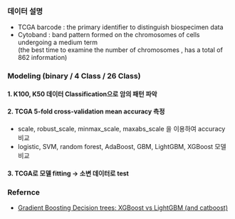 ### 데이터 설명
- TCGA barcode : the primary identifier to distinguish biospecimen data
- Cytoband : band pattern formed on the chromosomes of cells undergoing a medium term <br>(the best time to examine the number of chromosomes , has a total of 862 information)

### Modeling (binary / 4 Class / 26 Class)
#### 1. K100, K50 데이터 Classification으로 암의 패턴 파악
#### 2. TCGA 5-fold cross-validation mean accuracy 측정
- scale, robust_scale, minmax_scale, maxabs_scale 을 이용하여 accuracy 비교
- logistic, SVM, random forest, AdaBoost, GBM, LightGBM, XGBoost 모델 비교
#### 3. TCGA로 모델 fitting -> 소변 데이터로 test

### Refernce
- [Gradient Boosting Decision trees: XGBoost vs LightGBM (and catboost)](https://medium.com/kaggle-nyc/gradient-boosting-decision-trees-xgboost-vs-lightgbm-and-catboost-72df6979e0bb)

